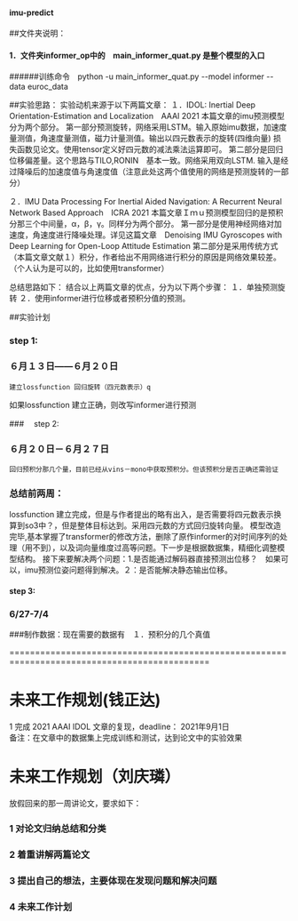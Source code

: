 #### imu-predict

##文件夹说明：
####	1．文件夹informer_op中的　main_informer_quat.py 是整个模型的入口
######训练命令　python -u main_informer_quat.py --model informer --data euroc_data


##实验思路：
实验动机来源于以下两篇文章：
１．IDOL: Inertial Deep Orientation-Estimation and Localization　AAAI 2021
本篇文章的imu预测模型分为两个部分。
第一部分预测旋转，网络采用LSTM。输入原始imu数据，加速度量测值，角速度量测值，磁力计量测值。输出以四元数表示的旋转(四维向量)
损失函数见论文。使用tensor定义好四元数的减法乘法运算即可。
第二部分是回归位移偏差量。这个思路与TILO,RONIN　基本一致。网络采用双向LSTM. 输入是经过降噪后的加速度值与角速度值（注意此处这两个值使用的网络是预测旋转的一部分）

２．IMU Data Processing For Inertial Aided Navigation: A Recurrent Neural Network Based Approach　ICRA 2021
本篇文章Ｉｍｕ预测模型回归的是预积分那三个中间量，α，β，γ。同样分为两个部分。
第一部分是使用神经网络对加速度，角速度进行降噪处理。详见这篇文章　Denoising IMU Gyroscopes with Deep Learning for Open-Loop Attitude Estimation
第二部分是采用传统方式（本篇文章文献１）积分，作者给出不用网络进行积分的原因是网络效果较差。（个人认为是可以的，比如使用transformer）

总结思路如下：
结合以上两篇文章的优点，分为以下两个步骤：
１．单独预测旋转
２．使用informer进行位移或者预积分值的预测。


	
##实验计划
###   step 1:
###	６月１３日——６月２０日
	建立lossfunction 回归旋转（四元数表示）q
如果lossfunction 建立正确，则改写informer进行预测

###　 step 2:
###      ６月２０日－６月２７日
	回归预积分那几个量，目前已经从vins－mono中获取预积分。但该预积分是否正确还需验证

###    总结前两周：
lossfunction 建立完成，但是与作者提出的略有出入，是否需要将四元数表示换算到so3中？，但是整体目标达到。采用四元数的方式回归旋转向量。
模型改造完毕,基本掌握了transformer的修改方法，删除了原作informer的对时间序列的处理（用不到），以及词向量维度过高等问题。下一步是根据数据集，精细化调整模型结构。
接下来要解决两个问题：1.是否能通过解码器直接预测出位移？　如果可以，imu预测位姿问题得到解决。２：是否能解决静态输出位移。


#### step 3:
###    6/27-7/4
###制作数据：现在需要的数据有　１．预积分的几个真值 



=============================================================================================


# 未来工作规划(钱正达)
1 完成 2021 AAAI IDOL 文章的复现，deadline： 2021年9月1日   
备注：在文章中的数据集上完成训练和测试，达到论文中的实验效果


# 未来工作规划（刘庆璘）
放假回来的那一周讲论文，要求如下：
### 1 对论文归纳总结和分类  
### 2 着重讲解两篇论文  
### 3 提出自己的想法，主要体现在发现问题和解决问题  
### 4 未来工作计划  













